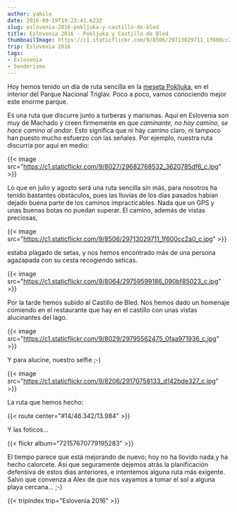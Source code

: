 ```yaml
---
author: yamila
date: 2016-09-19T19:23:41.623Z
slug: eslovenia-2016-pokljuka-y-castillo-de-bled
title: Eslovenia 2016 - Pokljuka y Castillo de Bled
thumbnailImage: https://c1.staticflickr.com/9/8506/29713029711_1f600cc2a0_c.jpg
trip: Eslovenia 2016
tags:
- Eslovenia
- Senderismo
---
```


Hoy hemos tenido un día de ruta sencilla en la <a href="https://www.google.si/search?q=pokljuka&client=ms-android-oneplus&prmd=imnv&source=lnms&tbm=isch&sa=X&ved=0ahUKEwjc_dnRjpzPAhVFPxQKHZ1hCD8Q_AUIBygB&biw=360&bih=560&dpr=3#tbm=isch&q=pokljuka" target="_new">meseta Pokljuka</a>, en el interior del Parque Nacional Triglav. Poco a poco, vamos conociendo mejor este enorme parque.

Es una ruta que discurre junto a turberas y marismas. Aquí en Eslovenia son muy de Machado y creen firmemente en que <em>caminante, no hay camino, se hace camino al andar</em>. Esto significa que ni hay camino claro, ni tampoco han puesto mucho esfuerzo con las señales. Por ejemplo, nuestra ruta discurría por aquí en medio:

{{< image src="https://c1.staticflickr.com/9/8027/29682768532_3620785df6_c.jpg" >}}

Lo que en julio y agosto será una ruta sencilla sin más, para nosotros ha tenido bastantes obstáculos, pues las lluvias de los días pasados habían dejado buena parte de los caminos impracticables. Nada que un GPS y unas buenas botas no puedan superar. El camino, además de vistas preciosas,

{{< image src="https://c1.staticflickr.com/9/8506/29713029711_1f600cc2a0_c.jpg" >}}

estaba plagado de setas, y nos hemos encontrado más de una persona agazapada con su cesta recogiendo seticas.

{{< image src="https://c1.staticflickr.com/9/8064/29759599186_090bf85023_c.jpg" >}}

Por la tarde hemos subido al Castillo de Bled. Nos hemos dado un homenaje comiendo en el restaurante que hay en el castillo con unas vistas alucinantes del lago.

{{< image src="https://c1.staticflickr.com/9/8029/29795562475_0faa971936_c.jpg" >}}

Y para alucine, nuestro selfie ;-)

{{< image src="https://c1.staticflickr.com/9/8206/29170758133_d142bde327_c.jpg" >}}

La ruta que hemos hecho:

{{< route center="#14/46.342/13.984" >}}

Y las foticos...

{{< flickr album="72157670779195283" >}}

El tiempo parece que está mejorando de nuevo; hoy no ha llovido nada,y ha hecho calorcete. Así que seguramente dejemos atrás la planificación defensiva de estos días anteriores, e intentemos alguna ruta más exigente. Salvo que convenza a Alex de que nos vayamos a tomar el sol a alguna playa cercana... ;-)

{{< tripindex trip="Eslovenia 2016" >}}
